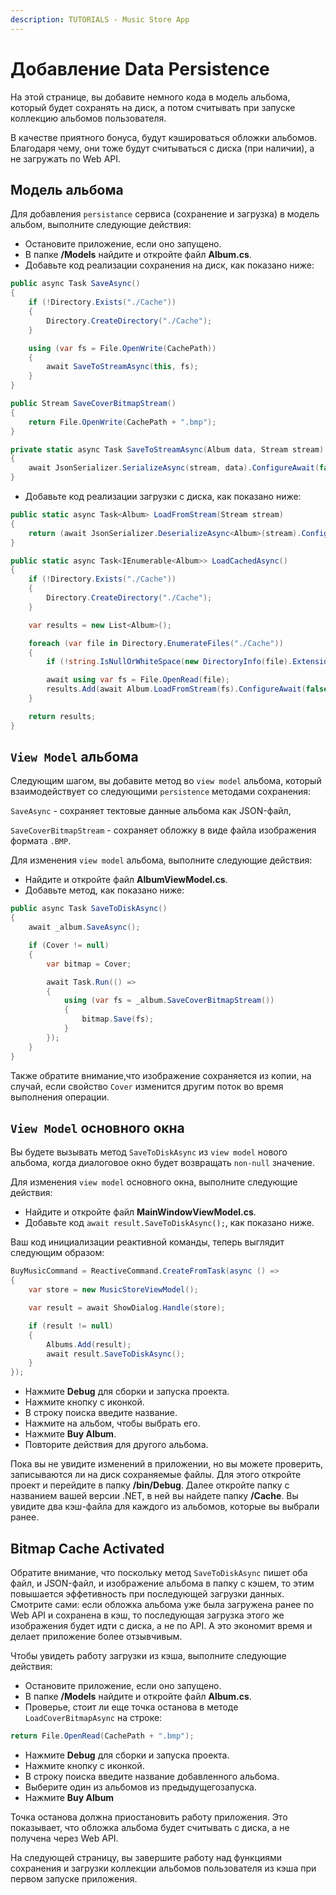 ```yaml
---
description: TUTORIALS - Music Store App
---
```


# Добавление Data Persistence

На этой странице, вы добавите немного кода в модель альбома, 
который будет сохранять на диск, а потом считывать при запуске коллекцию альбомов пользователя.

В качестве приятного бонуса, будут кэшироваться обложки альбомов.
Благодаря чему, они тоже будут считываться с диска (при наличии), а не загружать по Web API.

## Модель альбома

Для добавления `persistance` сервиса (сохранение и загрузка) в модель альбом, выполните следующие действия:

- Остановите приложение, если оно запущено.
- В папке **/Models** найдите и откройте файл **Album.cs**.
- Добавьте код реализации сохранения на диск, как показано ниже:

```csharp
public async Task SaveAsync()
{
    if (!Directory.Exists("./Cache"))
    {
        Directory.CreateDirectory("./Cache");
    }

    using (var fs = File.OpenWrite(CachePath))
    {
        await SaveToStreamAsync(this, fs);
    }
}

public Stream SaveCoverBitmapStream()
{
    return File.OpenWrite(CachePath + ".bmp");
}

private static async Task SaveToStreamAsync(Album data, Stream stream)
{
    await JsonSerializer.SerializeAsync(stream, data).ConfigureAwait(false);
}
```

- Добавьте код реализации загрузки с диска, как показано ниже:

```csharp
public static async Task<Album> LoadFromStream(Stream stream)
{
    return (await JsonSerializer.DeserializeAsync<Album>(stream).ConfigureAwait(false))!;
}

public static async Task<IEnumerable<Album>> LoadCachedAsync()
{
    if (!Directory.Exists("./Cache"))
    {
        Directory.CreateDirectory("./Cache");
    }

    var results = new List<Album>();

    foreach (var file in Directory.EnumerateFiles("./Cache"))
    {
        if (!string.IsNullOrWhiteSpace(new DirectoryInfo(file).Extension)) continue;

        await using var fs = File.OpenRead(file);
        results.Add(await Album.LoadFromStream(fs).ConfigureAwait(false));
    }

    return results;
}
```

## `View Model` альбома

Следующим шагом, вы добавите метод во `view model` альбома, который взаимодействует
со следующими `persistence` методами сохранения:

`SaveAsync` - сохраняет тектовые данные альбома как JSON-файл,

`SaveCoverBitmapStream` - сохраняет обложку в виде файла изображения формата `.BMP`.

Для изменения `view model` альбома, выполните следующие действия:

- Найдите и откройте файл **AlbumViewModel.cs**.
- Добавьте метод, как показано ниже:

```csharp
public async Task SaveToDiskAsync()
{
    await _album.SaveAsync();

    if (Cover != null)
    {
        var bitmap = Cover;

        await Task.Run(() =>
        {
            using (var fs = _album.SaveCoverBitmapStream())
            {
                bitmap.Save(fs);
            }
        });
    }
}
```

Также обратите внимание,что изображение сохраняется из копии, на случай, если свойство `Cover` изменится другим поток во время выполнения операции.

## `View Model` основного окна

Вы будете вызывать метод `SaveToDiskAsync` из `view model` нового альбома,
когда диалоговое окно будет возвращать `non-null` значение.

Для изменения `view model` основного окна, выполните следующие действия:

- Найдите и откройте файл **MainWindowViewModel.cs**.
- Добавьте код `await result.SaveToDiskAsync();`, как показано ниже.

Ваш код инициализации реактивной команды, теперь выглядит следующим образом:

```csharp
BuyMusicCommand = ReactiveCommand.CreateFromTask(async () =>
{
    var store = new MusicStoreViewModel();

    var result = await ShowDialog.Handle(store);

    if (result != null)
    {
        Albums.Add(result);
        await result.SaveToDiskAsync();
    }
});
```

- Нажмите **Debug** для сборки и запуска проекта.
- Нажмите кнопку с иконкой.
- В строку поиска введите название.
- Нажмите на альбом, чтобы выбрать его.
- Нажмите **Buy Album**.
- Повторите действия для другого альбома.

Пока вы не увидите изменений в приложении, но вы можете проверить, записываются ли на диск сохраняемые файлы.
Для этого откройте проект и перейдите в папку **/bin/Debug**.
Далее откройте папку с названием вашей версии .NET, в ней вы найдете папку **/Cache**.
Вы увидите два кэш-файла для каждого из альбомов, которые вы выбрали ранее.

## Bitmap Cache Activated

Обратите внимание, что поскольку метод `SaveToDiskAsync` пишет оба файл, и JSON-файл, и изображение альбома
в папку с кэшем, то этим повышается эффетивность при последующей загрузки данных.
Смотрите сами: если обложка альбома уже была загружена ранее по Web API и сохранена в кэш,
то последующая загрузка этого же изображения будет идти с диска, а не по API.
А это экономит время и делает приложение более отзывчивым.

Чтобы увидеть работу загрузки из кэша, выполните следующие действия:

- Остановите приложение, если оно запущено.
- В папке **/Models** найдите и откройте файл **Album.cs**.
- Проверье, стоит ли еще точка останова в методе `LoadCoverBitmapAsync` на строке:

```csharp
return File.OpenRead(CachePath + ".bmp");
```

* Нажмите **Debug** для сборки и запуска проекта.
* Нажмите кнопку с иконкой.
* В строку поиска введите название добавленного альбома.
* Выберите один из альбомов из предыдущегозапуска.
* Нажмите **Buy Album**

Точка останова должна приостановить работу приложения.
Это показывает, что обложка альбома будет считывать с диска, а не получена через Web API.

На следующей страницу, вы завершите работу над функциями сохранения и загрузки коллекции альбомов пользователя
из кэша при первом запуске приложения.
